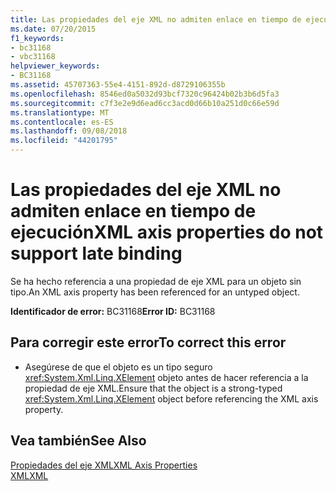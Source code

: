 ```yaml
---
title: Las propiedades del eje XML no admiten enlace en tiempo de ejecución
ms.date: 07/20/2015
f1_keywords:
- bc31168
- vbc31168
helpviewer_keywords:
- BC31168
ms.assetid: 45707363-55e4-4151-892d-d8729106355b
ms.openlocfilehash: 8546ed0a5032d93bcf7320c96424b02b3b6d5fa3
ms.sourcegitcommit: c7f3e2e9d6ead6cc3acd0d66b10a251d0c66e59d
ms.translationtype: MT
ms.contentlocale: es-ES
ms.lasthandoff: 09/08/2018
ms.locfileid: "44201795"
---
```

# <a name="xml-axis-properties-do-not-support-late-binding"></a><span data-ttu-id="bcf87-102">Las propiedades del eje XML no admiten enlace en tiempo de ejecución</span><span class="sxs-lookup"><span data-stu-id="bcf87-102">XML axis properties do not support late binding</span></span>
<span data-ttu-id="bcf87-103">Se ha hecho referencia a una propiedad de eje XML para un objeto sin tipo.</span><span class="sxs-lookup"><span data-stu-id="bcf87-103">An XML axis property has been referenced for an untyped object.</span></span>  
  
 <span data-ttu-id="bcf87-104">**Identificador de error:** BC31168</span><span class="sxs-lookup"><span data-stu-id="bcf87-104">**Error ID:** BC31168</span></span>  
  
## <a name="to-correct-this-error"></a><span data-ttu-id="bcf87-105">Para corregir este error</span><span class="sxs-lookup"><span data-stu-id="bcf87-105">To correct this error</span></span>  
  
-   <span data-ttu-id="bcf87-106">Asegúrese de que el objeto es un tipo seguro <xref:System.Xml.Linq.XElement> objeto antes de hacer referencia a la propiedad de eje XML.</span><span class="sxs-lookup"><span data-stu-id="bcf87-106">Ensure that the object is a strong-typed <xref:System.Xml.Linq.XElement> object before referencing the XML axis property.</span></span>  
  
## <a name="see-also"></a><span data-ttu-id="bcf87-107">Vea también</span><span class="sxs-lookup"><span data-stu-id="bcf87-107">See Also</span></span>  
 [<span data-ttu-id="bcf87-108">Propiedades del eje XML</span><span class="sxs-lookup"><span data-stu-id="bcf87-108">XML Axis Properties</span></span>](../../../visual-basic/language-reference/xml-axis/index.md)  
 [<span data-ttu-id="bcf87-109">XML</span><span class="sxs-lookup"><span data-stu-id="bcf87-109">XML</span></span>](../../../visual-basic/programming-guide/language-features/xml/index.md)
